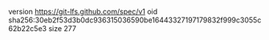 version https://git-lfs.github.com/spec/v1
oid sha256:30eb2f53d3b0dc936315036590be16443327197179832f999c3055c62b22c5e3
size 277

